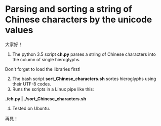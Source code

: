 # Parsing and sorting a string of Chinese characters by the unicode values
大家好！

1. The python 3.5 script **ch.py** parses a string of Chinese characters into the column of single hieroglyphs.

Don't forget to load the libraries first!

2. The bash script **sort_Chinese_characters.sh** sortes hieroglyphs using their UTF-8 codes.
3. Runs the scripts in a Linux pipe like this:

**./ch.py | ./sort_Chinese_characters.sh**

4. Tested on Ubuntu.

再見！

